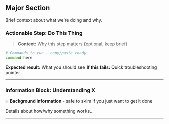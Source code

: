 ## Major Section
Brief context about what we're doing and why.

### Actionable Step: Do This Thing
> **Context:** Why this step matters (optional, keep brief)
```bash
# Commands to run - copy/paste ready
command here
```

**Expected result:** What you should see
**If this fails:** Quick troubleshooting pointer

---

### Information Block: Understanding X
💡 **Background information** - safe to skim if you just want to get it done

Details about how/why something works...

---
